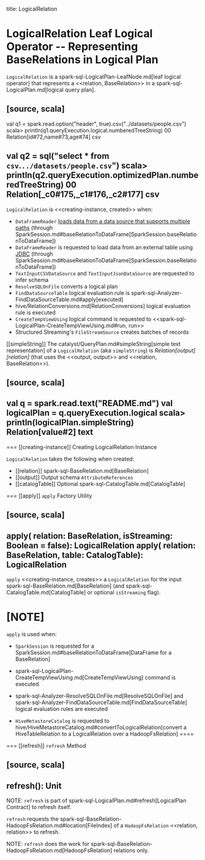 title: LogicalRelation

# LogicalRelation Leaf Logical Operator -- Representing BaseRelations in Logical Plan

`LogicalRelation` is a spark-sql-LogicalPlan-LeafNode.md[leaf logical operator] that represents a <<relation, BaseRelation>> in a spark-sql-LogicalPlan.md[logical query plan].

[source, scala]
----
val q1 = spark.read.option("header", true).csv("../datasets/people.csv")
scala> println(q1.queryExecution.logical.numberedTreeString)
00 Relation[id#72,name#73,age#74] csv

val q2 = sql("select * from `csv`.`../datasets/people.csv`")
scala> println(q2.queryExecution.optimizedPlan.numberedTreeString)
00 Relation[_c0#175,_c1#176,_c2#177] csv
----

`LogicalRelation` is <<creating-instance, created>> when:

* `DataFrameReader` [loads data from a data source that supports multiple paths](../DataFrameReader.md#load) (through SparkSession.md#baseRelationToDataFrame[SparkSession.baseRelationToDataFrame])
* `DataFrameReader` is requested to load data from an external table using [JDBC](../DataFrameReader.md#jdbc) (through SparkSession.md#baseRelationToDataFrame[SparkSession.baseRelationToDataFrame])
* `TextInputCSVDataSource` and `TextInputJsonDataSource` are requested to infer schema
* `ResolveSQLOnFile` converts a logical plan
* `FindDataSourceTable` logical evaluation rule is spark-sql-Analyzer-FindDataSourceTable.md#apply[executed]
* hive/RelationConversions.md[RelationConversions] logical evaluation rule is executed
* `CreateTempViewUsing` logical command is requested to <<spark-sql-LogicalPlan-CreateTempViewUsing.md#run, run>>
* Structured Streaming's `FileStreamSource` creates batches of records

[[simpleString]]
The catalyst/QueryPlan.md#simpleString[simple text representation] of a `LogicalRelation` (aka `simpleString`) is *Relation[output] [relation]* (that uses the <<output, output>> and <<relation, BaseRelation>>).

[source, scala]
----
val q = spark.read.text("README.md")
val logicalPlan = q.queryExecution.logical
scala> println(logicalPlan.simpleString)
Relation[value#2] text
----

=== [[creating-instance]] Creating LogicalRelation Instance

`LogicalRelation` takes the following when created:

* [[relation]] spark-sql-BaseRelation.md[BaseRelation]
* [[output]] Output schema `AttributeReferences`
* [[catalogTable]] Optional spark-sql-CatalogTable.md[CatalogTable]

=== [[apply]] `apply` Factory Utility

[source, scala]
----
apply(
  relation: BaseRelation,
  isStreaming: Boolean = false): LogicalRelation
apply(
  relation: BaseRelation,
  table: CatalogTable): LogicalRelation
----

`apply` <<creating-instance, creates>> a `LogicalRelation` for the input spark-sql-BaseRelation.md[BaseRelation] (and spark-sql-CatalogTable.md[CatalogTable] or optional `isStreaming` flag).

[NOTE]
====
`apply` is used when:

* `SparkSession` is requested for a SparkSession.md#baseRelationToDataFrame[DataFrame for a BaseRelation]

* spark-sql-LogicalPlan-CreateTempViewUsing.md[CreateTempViewUsing] command is executed

* spark-sql-Analyzer-ResolveSQLOnFile.md[ResolveSQLOnFile] and spark-sql-Analyzer-FindDataSourceTable.md[FindDataSourceTable] logical evaluation rules are executed

* `HiveMetastoreCatalog` is requested to hive/HiveMetastoreCatalog.md#convertToLogicalRelation[convert a HiveTableRelation to a LogicalRelation over a HadoopFsRelation]
====

=== [[refresh]] `refresh` Method

[source, scala]
----
refresh(): Unit
----

NOTE: `refresh` is part of spark-sql-LogicalPlan.md#refresh[LogicalPlan Contract] to refresh itself.

`refresh` requests the spark-sql-BaseRelation-HadoopFsRelation.md#location[FileIndex] of a `HadoopFsRelation` <<relation, relation>> to refresh.

NOTE: `refresh` does the work for spark-sql-BaseRelation-HadoopFsRelation.md[HadoopFsRelation] relations only.
